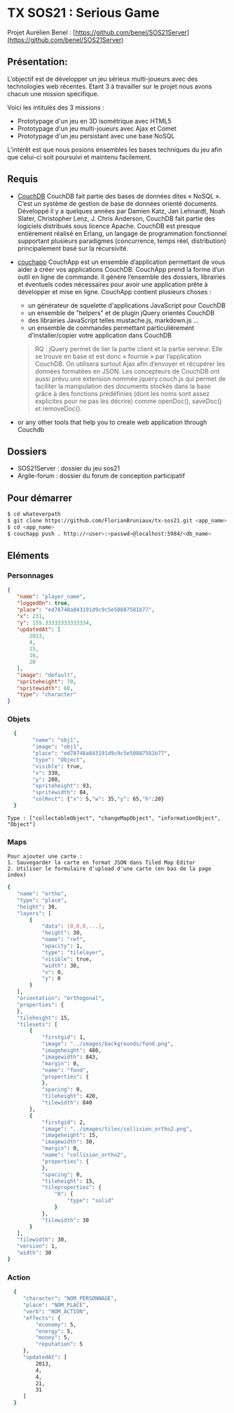 TX SOS21 : Serious Game
=================

Projet Aurélien Benel : [https://github.com/benel/SOS21Server](https://github.com/benel/SOS21Server)


## Présentation:
L’objectif est de développer un jeu sérieux multi-joueurs avec des technologies web récentes. 
Etant 3 à travailler sur le projet nous avons chacun une mission spécifique. 

Voici les intitulés des 3 missions :
- Prototypage d'un jeu en 3D isométrique avec HTML5
- Prototypage d'un jeu multi-joueurs avec Ajax et Comet
- Prototypage d'un jeu persistant avec une base NoSQL

L’intérêt est que nous posions ensembles les bases techniques du jeu afin que celui-ci soit poursuivi et maintenu facilement.

## Requis
- [CouchDB](http://couchdb.apache.org)
CouchDB fait partie des bases de données dites « NoSQL ». C’est un système de gestion de base de données orienté documents. Développé il y a quelques années par Damien Katz, Jan Lehnardt, Noah Slater, Christopher Lenz, J. Chris Anderson, CouchDB fait partie des logiciels distribués sous licence Apache. 
CouchDB est presque entièrement réalisé en Erlang, un langage de programmation fonctionnel supportant plusieurs paradigmes (concurrence, temps réel, distribution) principalement basé sur la récursivité.

- [couchapp](https://github.com/couchapp/couchapp)
CouchApp est un ensemble d’application permettant de vous aider à créer vos applications CouchDB. CouchApp prend la forme d’un outil en ligne de commande. Il génère l’ensemble des dossiers, librairies et éventuels codes nécessaires pour avoir une application prête à développer et mise en ligne.
CouchApp contient plusieurs choses :
	- un générateur de squelette d'applications JavaScript pour CouchDB
	- un ensemble de "helpers" et de plugin jQuery orientés CouchDB
	- des librairies JavaScript telles mustache.js, markdown.js ...
	- un ensemble de commandes permettant particulièrement d'installer/copier votre application dans CouchDB
	
	>RQ : jQuery permet de lier la partie client et la partie serveur. Elle se trouve en base et est donc « fournie » par l’application CouchDB. On utilisera surtout Ajax afin d’envoyer et récupérer les données formatées en JSON. Les concepteurs de CouchDB ont aussi prévu une extension nommée jquery.couch.js qui permet de faciliter la manipulation des documents stockés dans la base grâce à des fonctions prédéfinies (dont les noms sont assez explicites pour ne pas les décrire) comme openDoc(), saveDoc() et removeDoc(). 



- or any other tools that help you to create web application through Couchdb

## Dossiers 
- SOS21Server : dossier du jeu sos21
- Argile-forum : dossier du forum de conception participatif

## Pour démarrer

```bash
$ cd whateverpath
$ git clone https://github.com/FlorianBruniaux/tx-sos21.git <app_name>
$ cd <app_name>
$ couchapp push . http://<user>:<passwd>@localhost:5984/<db_name>
```

## Eléments 

### Personnages
```json
{
   "name": "player_name",
   "loggedOn": true,
   "place": "ed78748a843191d9c9c5e50887581b77",
   "x": 231,
   "y": 155.33333333333334,
   "updatedAt": [
       2013,
       4,
       15,
       16,
       20
   ],
   "image": "default",
   "spriteheight": 70,
   "spritewidth": 60,
   "type": "character"
}
```

### Objets
```bash
  {
		"name": "obj1",
		"image": "obj1",
		"place": "ed78748a843191d9c9c5e50887581b77",
		"type": "Object",
		"visible": true,
		"x": 330,
		"y": 200,
		"spriteheight": 93,
		"spritewidth": 84,
		"colRect": {"x": 5,"w": 35,"y": 65,"h":20}
  }
```

    Type : ["collectableObject", "changeMapObject", "informationObject", "Object"]
    
### Maps
    Pour ajouter une carte :
    1. Sauvegarder la carte en format JSON dans Tiled Map Editor
    2. Utiliser le formulaire d'upload d'une carte (en bas de la page index)
```bash
{
   "name": "ortho",
   "type": "place",
   "height": 30,
   "layers": [
       {
           "data": [0,0,0,...],
           "height": 30,
           "name": "ref",
           "opacity": 1,
           "type": "tilelayer",
           "visible": true,
           "width": 30,
           "x": 0,
           "y": 0
       }
   ],
   "orientation": "orthogonal",
   "properties": {
   },
   "tileheight": 15,
   "tilesets": [
       {
           "firstgid": 1,
           "image": "../images/backgrounds/fond.png",
           "imageheight": 480,
           "imagewidth": 843,
           "margin": 0,
           "name": "fond",
           "properties": {
           },
           "spacing": 0,
           "tileheight": 420,
           "tilewidth": 840
       },
       {
           "firstgid": 2,
           "image": "../images/tiles/collision_ortho2.png",
           "imageheight": 15,
           "imagewidth": 30,
           "margin": 0,
           "name": "collision_ortho2",
           "properties": {
           },
           "spacing": 0,
           "tileheight": 15,
           "tileproperties": {
               "0": {
                   "type": "solid"
               }
           },
           "tilewidth": 30
       }
   ],
   "tilewidth": 30,
   "version": 1,
   "width": 30
}

```

### Action
```bash
  {
     "character": "NOM_PERSONNAGE",
     "place": "NOM_PLACE",
     "verb": "NOM_ACTION",
     "effects": {
         "economy": 5,
         "energy": 5,
         "money": 5,
         "reputation": 5
     },
     "updatedAt": [
         2013,
         4,
         4,
         21,
         31
     ]
  }
```
